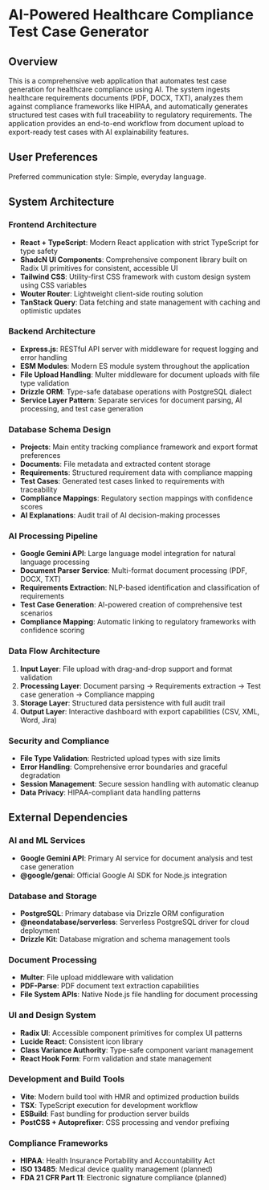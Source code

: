 # AI-Powered Healthcare Compliance Test Case Generator

## Overview

This is a comprehensive web application that automates test case generation for healthcare compliance using AI. The system ingests healthcare requirements documents (PDF, DOCX, TXT), analyzes them against compliance frameworks like HIPAA, and automatically generates structured test cases with full traceability to regulatory requirements. The application provides an end-to-end workflow from document upload to export-ready test cases with AI explainability features.

## User Preferences

Preferred communication style: Simple, everyday language.

## System Architecture

### Frontend Architecture
- **React + TypeScript**: Modern React application with strict TypeScript for type safety
- **ShadcN UI Components**: Comprehensive component library built on Radix UI primitives for consistent, accessible UI
- **Tailwind CSS**: Utility-first CSS framework with custom design system using CSS variables
- **Wouter Router**: Lightweight client-side routing solution
- **TanStack Query**: Data fetching and state management with caching and optimistic updates

### Backend Architecture
- **Express.js**: RESTful API server with middleware for request logging and error handling
- **ESM Modules**: Modern ES module system throughout the application
- **File Upload Handling**: Multer middleware for document uploads with file type validation
- **Drizzle ORM**: Type-safe database operations with PostgreSQL dialect
- **Service Layer Pattern**: Separate services for document parsing, AI processing, and test case generation

### Database Schema Design
- **Projects**: Main entity tracking compliance framework and export format preferences
- **Documents**: File metadata and extracted content storage
- **Requirements**: Structured requirement data with compliance mapping
- **Test Cases**: Generated test cases linked to requirements with traceability
- **Compliance Mappings**: Regulatory section mappings with confidence scores
- **AI Explanations**: Audit trail of AI decision-making processes

### AI Processing Pipeline
- **Google Gemini API**: Large language model integration for natural language processing
- **Document Parser Service**: Multi-format document processing (PDF, DOCX, TXT)
- **Requirements Extraction**: NLP-based identification and classification of requirements
- **Test Case Generation**: AI-powered creation of comprehensive test scenarios
- **Compliance Mapping**: Automatic linking to regulatory frameworks with confidence scoring

### Data Flow Architecture
1. **Input Layer**: File upload with drag-and-drop support and format validation
2. **Processing Layer**: Document parsing → Requirements extraction → Test case generation → Compliance mapping
3. **Storage Layer**: Structured data persistence with full audit trail
4. **Output Layer**: Interactive dashboard with export capabilities (CSV, XML, Word, Jira)

### Security and Compliance
- **File Type Validation**: Restricted upload types with size limits
- **Error Handling**: Comprehensive error boundaries and graceful degradation
- **Session Management**: Secure session handling with automatic cleanup
- **Data Privacy**: HIPAA-compliant data handling patterns

## External Dependencies

### AI and ML Services
- **Google Gemini API**: Primary AI service for document analysis and test case generation
- **@google/genai**: Official Google AI SDK for Node.js integration

### Database and Storage
- **PostgreSQL**: Primary database via Drizzle ORM configuration
- **@neondatabase/serverless**: Serverless PostgreSQL driver for cloud deployment
- **Drizzle Kit**: Database migration and schema management tools

### Document Processing
- **Multer**: File upload middleware with validation
- **PDF-Parse**: PDF document text extraction capabilities
- **File System APIs**: Native Node.js file handling for document processing

### UI and Design System
- **Radix UI**: Accessible component primitives for complex UI patterns
- **Lucide React**: Consistent icon library
- **Class Variance Authority**: Type-safe component variant management
- **React Hook Form**: Form validation and state management

### Development and Build Tools
- **Vite**: Modern build tool with HMR and optimized production builds
- **TSX**: TypeScript execution for development workflow
- **ESBuild**: Fast bundling for production server builds
- **PostCSS + Autoprefixer**: CSS processing and vendor prefixing

### Compliance Frameworks
- **HIPAA**: Health Insurance Portability and Accountability Act
- **ISO 13485**: Medical device quality management (planned)
- **FDA 21 CFR Part 11**: Electronic signature compliance (planned)